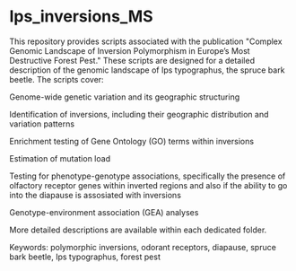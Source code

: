 # Ips_inversions_MS

This repository provides scripts associated with the publication "Complex Genomic Landscape of Inversion Polymorphism in Europe’s Most Destructive Forest Pest." These scripts are designed for a detailed description of the genomic landscape of Ips typographus, the spruce bark beetle. The scripts cover:

Genome-wide genetic variation and its geographic structuring

Identification of inversions, including their geographic distribution and variation patterns

Enrichment testing of Gene Ontology (GO) terms within inversions

Estimation of mutation load

Testing for phenotype-genotype associations, specifically the presence of olfactory receptor genes within inverted regions and also if the ability to go into the diapause is assosiated with inversions

Genotype-environment association (GEA) analyses




More detailed descriptions are available within each dedicated folder.

Keywords: polymorphic inversions, odorant receptors, diapause, spruce bark beetle, Ips typographus, forest pest

